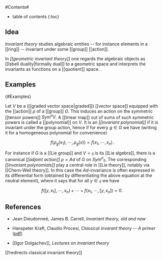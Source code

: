 
#Contents#
* table of contents
{:toc}

## Idea

_Invariant theory_ studies algebraic entities -- for instance elements in a [[ring]] -- invariant under some [[group]] [[action]]. 

In _[[geometric invariant theory]]_ one regards the algebraic objects as [[Isbell duality|formally dual]] to a geometric space and interprets the invariants as functions on a [[quotient]] space.

## Examples
 {#Examples}

Let $V$ be a ([[graded vector space|graded]]) [[vector space]] equipped with the [[action]] $\rho$ of a [[group]] $G$. This induces an action on the symmetric [[tensor powers]] $Sym^n V$. A [[linear map]] out of sums of such symmetric powers is called a [[polynomial]] on $V$. It is an _[[invariant polynomial]]_ if it is invariant under the group action, hence if for every $g \in G$ we have (writing it for a homogeneous polynomial for convenience)

$$
  f(\rho_g(x_1), \cdots, \rho_g(x)) = f(x_1, \cdots, x_n)
  \,.
$$ 

For instance if $G$ is a [[Lie group]] and $V = \mathfrak{g}$ is its [[Lie algebra]], there is a canonical _[[adjoint action]]_ $\rho = Ad$ of $G$ on $Sym^n \mathfrak{g}$. The corresponding _[[invariant polynomials]]_ play a central role in [[Lie theory]], notably via [[Chern-Weil theory]]. 
In this case the $Ad$-invariance is often expressed in its differential form (obtained by differentiating the above equation at the neutral element), where it says that for all $y \in \mathfrak{g}$ we have

$$
  f([y,x_1], \cdots, x_n) + \cdots + 
  f(x_1, \cdots, [y,x_n])
  = 0
  \,.
$$

## References

* Jean Dieudonne&#233;, James B. Carrell, _Invariant theory, old and new_

* Hanspeter Kraft, Claudio Procesi, _Classical invarant theory -- A primer_ ([pdf](http://jones.math.unibas.ch/~kraft/Papers/KP-Primer.pdf))

* [[Igor Dolgachev]], _Lectures on invariant theory_ 

[[!redirects classical invariant theory]]